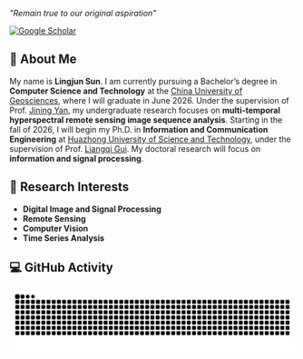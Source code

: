 *"Remain true to our original aspiration"*

<!--[![GitHub](https://img.shields.io/badge/GitHub-zzaiyan-blue?style=flat&logo=github)](https://github.com/JunBond) -->
[![Google Scholar](https://img.shields.io/badge/Google%20Scholar-Profile-green?style=flat&logo=google-scholar)](https://scholar.google.com/citations?user=-16o3-0AAAAJ&hl=en)
<!--[![Website](https://img.shields.io/badge/Website-zzaiyan.github.io-orange?style=flat&logo=firefox)](https://zzaiyan.github.io) -->

## 👋 About Me

My name is **Lingjun Sun**. I am currently pursuing a Bachelor’s degree in **Computer Science and Technology** at the [China University of Geosciences](https://www.cug.edu.cn/), where I will graduate in June 2026. Under the supervision of Prof. [Jining Yan](https://scholar.google.com/citations?user=iYTHxQcAAAAJ&hl=en&oi=ao), my undergraduate research focuses on **multi-temporal hyperspectral remote sensing image sequence analysis**. Starting in the fall of 2026, I will begin my Ph.D. in **Information and Communication Engineering** at [Huazhong University of Science and Technology](https://www.hust.edu.cn/), under the supervision of Prof. [Liangqi Gui](http://faculty.hust.edu.cn/guiliangqi/zh_CN/index/1527449/list/index.htm). My doctoral research will focus on **information and signal processing**.

## 🔬 Research Interests

- **Digital Image and Signal Processing**
- **Remote Sensing**
- **Computer Vision**
- **Time Series Analysis**

## 💻 GitHub Activity

<picture>
  <source media="(prefers-color-scheme: dark)" srcset="https://github.com/JunBond/JunBond/blob/output/github-contribution-grid-snake-dark.svg">
  <source media="(prefers-color-scheme: light)" srcset="https://github.com/JunBond/JunBond/blob/output/github-contribution-grid-snake.svg">
  <img alt="github contribution grid snake animation" src="https://github.com/JunBond/JunBond/blob/output/github-contribution-grid-snake.svg">
</picture>

